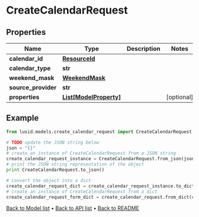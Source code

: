 # CreateCalendarRequest


## Properties
Name | Type | Description | Notes
------------ | ------------- | ------------- | -------------
**calendar_id** | [**ResourceId**](ResourceId.md) |  | 
**calendar_type** | **str** |  | 
**weekend_mask** | [**WeekendMask**](WeekendMask.md) |  | 
**source_provider** | **str** |  | 
**properties** | [**List[ModelProperty]**](ModelProperty.md) |  | [optional] 

## Example

```python
from lusid.models.create_calendar_request import CreateCalendarRequest

# TODO update the JSON string below
json = "{}"
# create an instance of CreateCalendarRequest from a JSON string
create_calendar_request_instance = CreateCalendarRequest.from_json(json)
# print the JSON string representation of the object
print CreateCalendarRequest.to_json()

# convert the object into a dict
create_calendar_request_dict = create_calendar_request_instance.to_dict()
# create an instance of CreateCalendarRequest from a dict
create_calendar_request_form_dict = create_calendar_request.from_dict(create_calendar_request_dict)
```
[Back to Model list](../README.md#documentation-for-models) &#8226; [Back to API list](../README.md#documentation-for-api-endpoints) &#8226; [Back to README](../README.md)


